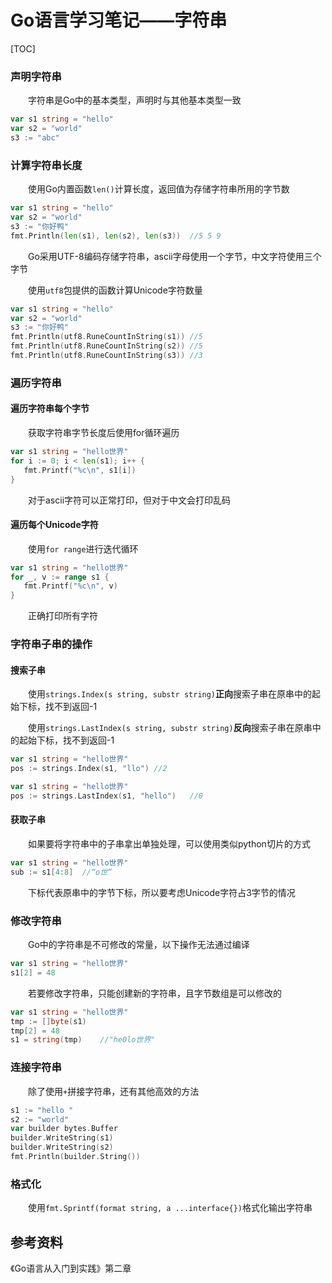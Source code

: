 # Go语言学习笔记——字符串

[TOC]

### 声明字符串

&emsp;&emsp;字符串是Go中的基本类型，声明时与其他基本类型一致

```go
var s1 string = "hello"
var s2 = "world"
s3 := "abc"
```

### 计算字符串长度

&emsp;&emsp;使用Go内置函数`len()`计算长度，返回值为存储字符串所用的字节数

```go
var s1 string = "hello"
var s2 = "world"
s3 := "你好鸭"
fmt.Println(len(s1), len(s2), len(s3))	//5 5 9
```

&emsp;&emsp;Go采用UTF-8编码存储字符串，ascii字母使用一个字节，中文字符使用三个字节

&emsp;&emsp;使用`utf8`包提供的函数计算Unicode字符数量

```go
var s1 string = "hello"
var s2 = "world"
s3 := "你好鸭"
fmt.Println(utf8.RuneCountInString(s1))	//5
fmt.Println(utf8.RuneCountInString(s2))	//5
fmt.Println(utf8.RuneCountInString(s3))	//3
```

### 遍历字符串

#### 遍历字符串每个字节

&emsp;&emsp;获取字符串字节长度后使用for循环遍历

```go
var s1 string = "hello世界"
for i := 0; i < len(s1); i++ {
   fmt.Printf("%c\n", s1[i])
}
```

&emsp;&emsp;对于ascii字符可以正常打印，但对于中文会打印乱码

#### 遍历每个Unicode字符

&emsp;&emsp;使用`for range`进行迭代循环

```go
var s1 string = "hello世界"
for _, v := range s1 {
   fmt.Printf("%c\n", v)
}
```

&emsp;&emsp;正确打印所有字符

### 字符串子串的操作

#### 搜索子串

&emsp;&emsp;使用`strings.Index(s string, substr string)`**正向**搜索子串在原串中的起始下标，找不到返回-1

&emsp;&emsp;使用`strings.LastIndex(s string, substr string)`**反向**搜索子串在原串中的起始下标，找不到返回-1

```go
var s1 string = "hello世界"
pos := strings.Index(s1, "llo")	//2

var s1 string = "hello世界"
pos := strings.LastIndex(s1, "hello")	//0
```

#### 获取子串

&emsp;&emsp;如果要将字符串中的子串拿出单独处理，可以使用类似python切片的方式

```go
var s1 string = "hello世界"
sub := s1[4:8]	//“o世“
```

&emsp;&emsp;下标代表原串中的字节下标，所以要考虑Unicode字符占3字节的情况

### 修改字符串

&emsp;&emsp;Go中的字符串是不可修改的常量，以下操作无法通过编译

```go
var s1 string = "hello世界"
s1[2] = 48
```

&emsp;&emsp;若要修改字符串，只能创建新的字符串，且字节数组是可以修改的

```go
var s1 string = "hello世界"
tmp := []byte(s1)
tmp[2] = 48
s1 = string(tmp)	//"he0lo世界"
```

### 连接字符串

&emsp;&emsp;除了使用`+`拼接字符串，还有其他高效的方法

```go
s1 := "hello "
s2 := "world"
var builder bytes.Buffer
builder.WriteString(s1)
builder.WriteString(s2)
fmt.Println(builder.String())
```

### 格式化

&emsp;&emsp;使用`fmt.Sprintf(format string, a ...interface{})`格式化输出字符串

## 参考资料

《Go语言从入门到实践》第二章
